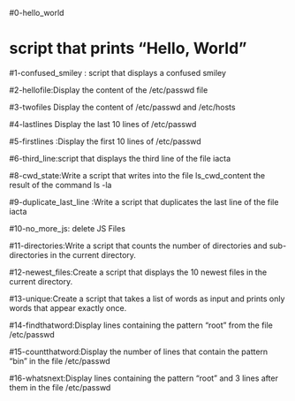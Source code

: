
#0-hello_world
# script that prints “Hello, World”

#1-confused_smiley : script that displays a confused smiley

#2-hellofile:Display the content of the /etc/passwd file

#3-twofiles Display the content of /etc/passwd and /etc/hosts

#4-lastlines Display the last 10 lines of /etc/passwd

#5-firstlines :Display the first 10 lines of /etc/passwd

#6-third_line:script that displays the third line of the file iacta

#8-cwd_state:Write a script that writes into the file ls_cwd_content the result of the command ls -la

#9-duplicate_last_line :Write a script that duplicates the last line of the file iacta

#10-no_more_js: delete JS Files

#11-directories:Write a script that counts the number of directories and sub-directories in the current directory.

#12-newest_files:Create a script that displays the 10 newest files in the current directory.

#13-unique:Create a script that takes a list of words as input and prints only words that appear exactly once.

#14-findthatword:Display lines containing the pattern “root” from the file /etc/passwd

#15-countthatword:Display the number of lines that contain the pattern “bin” in the file /etc/passwd

#16-whatsnext:Display lines containing the pattern “root” and 3 lines after them in the file /etc/passwd